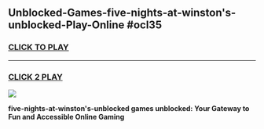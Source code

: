 
## Unblocked-Games-five-nights-at-winston's-unblocked-Play-Online #ocl35
<h3>
<a href="https://news.freeplayer.one?title=five-nights-at-winston's-unblocked&ref=3">CLICK TO PLAY</a></h3>
<hr>

<h3>
<a href="https://news.freeplayer.one?title=five-nights-at-winston's-unblocked&ref=3">CLICK 2 PLAY</a>
  
</h3>

<a href="https://news.freeplayer.one?title=five-nights-at-winston's-unblocked&ref=3"><img src="https://clearcache.store/games.png"></a>


**five-nights-at-winston's-unblocked games unblocked: Your Gateway to Fun and Accessible Online Gaming**
